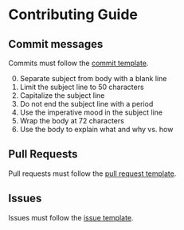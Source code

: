 # Contributing Guide

## Commit messages

Commits must follow the [commit template](COMMIT_TEMPLATE.md).

0. Separate subject from body with a blank line
0. Limit the subject line to 50 characters
0. Capitalize the subject line
0. Do not end the subject line with a period
0. Use the imperative mood in the subject line
0. Wrap the body at 72 characters
0. Use the body to explain what and why vs. how

## Pull Requests

Pull requests must follow the [pull request template](PULL_REQUEST_TEMPLATE.md).

## Issues

Issues must follow the [issue template](ISSUE_TEMPLATE.md).
